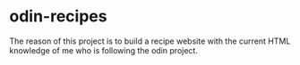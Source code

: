 # odin-recipes

The reason of this project is to build a recipe website with the current 
HTML knowledge of me who is following the odin project. 